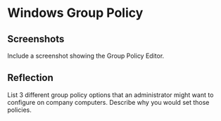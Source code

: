 # Windows Group Policy

## Screenshots

Include a screenshot showing the Group Policy Editor.

## Reflection

List 3 different group policy options that an administrator might want to configure on company computers. Describe why you would set those policies.
